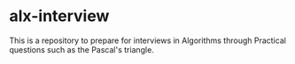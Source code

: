 # alx-interview
This is a repository to prepare for interviews in Algorithms through Practical questions such as the Pascal's triangle.
